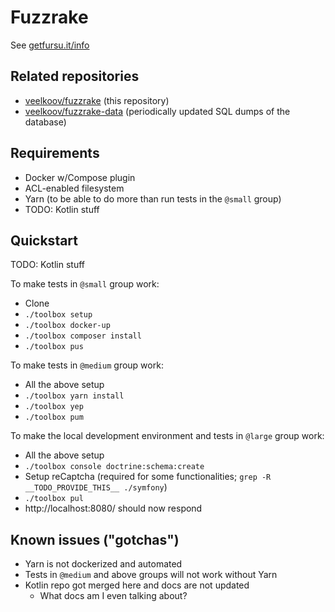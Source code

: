 # Fuzzrake

See [getfursu.it/info](https://getfursu.it/info)


## Related repositories

* [veelkoov/fuzzrake](https://github.com/veelkoov/fuzzrake) (this repository)
* [veelkoov/fuzzrake-data](https://github.com/veelkoov/fuzzrake-data) (periodically updated SQL dumps of the database)


## Requirements

* Docker w/Compose plugin
* ACL-enabled filesystem
* Yarn (to be able to do more than run tests in the `@small` group)
* TODO: Kotlin stuff


## Quickstart


TODO: Kotlin stuff

To make tests in `@small` group work:

* Clone
* `./toolbox setup`
* `./toolbox docker-up`
* `./toolbox composer install`
* `./toolbox pus`

To make tests in `@medium` group work:
* All the above setup
* `./toolbox yarn install`
* `./toolbox yep`
* `./toolbox pum`

To make the local development environment and tests in `@large` group work:
* All the above setup
* `./toolbox console doctrine:schema:create`
* Setup reCaptcha (required for some functionalities; `grep -R __TODO_PROVIDE_THIS__ ./symfony`)
* `./toolbox pul`
* http://localhost:8080/ should now respond


## Known issues ("gotchas")

* Yarn is not dockerized and automated
* Tests in `@medium` and above groups will not work without Yarn
* Kotlin repo got merged here and docs are not updated
  * What docs am I even talking about?
